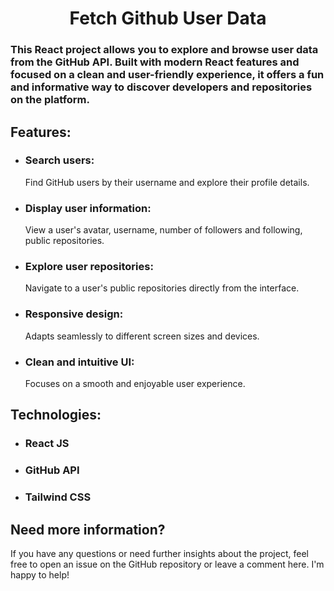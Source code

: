 <h1 align="center">Fetch Github User Data</h1>

<h3>
This React project allows you to explore and browse user data from the GitHub API. Built with modern React features and focused on a clean and user-friendly experience, it offers a fun and informative way to discover developers and repositories on the platform.
</h3>

## Features:

- ### Search users: 
    Find GitHub users by their username and explore their profile details.

- ### Display user information:
    View a user's avatar, username, number of followers and following, public repositories.

- ### Explore user repositories: 
    Navigate to a user's public repositories directly from the interface.

- ### Responsive design: 
    Adapts seamlessly to different screen sizes and devices.

- ### Clean and intuitive UI: 
    Focuses on a smooth and enjoyable user experience.

## Technologies:

- ### React JS
- ### GitHub API
- ### Tailwind CSS

## Need more information?

If you have any questions or need further insights about the project, feel free to open an issue on the GitHub repository or leave a comment here. I'm happy to help!
